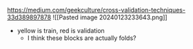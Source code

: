 https://medium.com/geekculture/cross-validation-techniques-33d389897878
![[Pasted image 20240123233643.png]]
- yellow is train, red is validation
	- I think these blocks are actually folds?